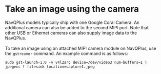 # Take an image using the camera

NavQPlus models typically ship with one Google Coral Camera. An additional camera can also be added to the second MIPI port.  Note that other USB or Ethernet cameras can also supply image data to the NavQPlus.\
\
To take an image using an attached MIPI camera module on NavQPlus, use the `gstreamer` command. An example command is as follows:

```
sudo gst-launch-1.0 -v v4l2src device=/dev/video3 num-buffers=1 ! jpegenc ! filesink location=capture1.jpeg
```

